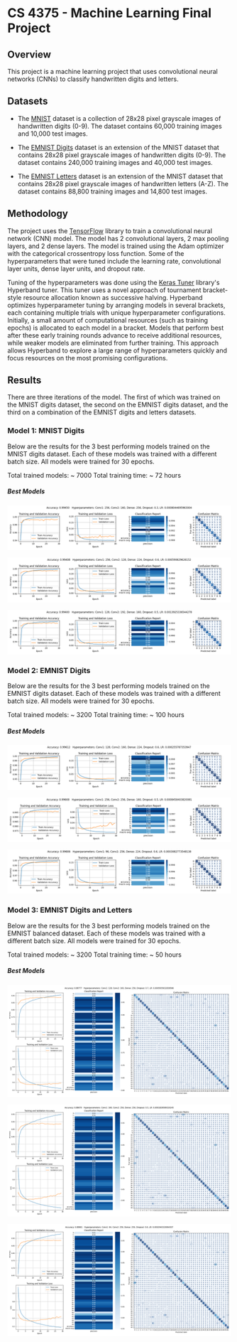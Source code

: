 # CS 4375 - Machine Learning Final Project

## Overview

This project is a machine learning project that uses convolutional neural networks (CNNs) to classify handwritten digits and letters.

## Datasets

- The [MNIST](https://www.tensorflow.org/datasets/catalog/mnist) dataset is a collection of 28x28 pixel grayscale images of handwritten digits (0-9). The dataset contains 60,000 training images and 10,000 test images.

- The [EMNIST Digits](https://www.tensorflow.org/datasets/catalog/emnist) dataset is an extension of the MNIST dataset that contains 28x28 pixel grayscale images of handwritten digits (0-9). The dataset contains 240,000 training images and 40,000 test images.

- The [EMNIST Letters](https://www.tensorflow.org/datasets/catalog/emnist) dataset is an extension of the MNIST dataset that contains 28x28 pixel grayscale images of handwritten letters (A-Z). The dataset contains 88,800 training images and 14,800 test images.

## Methodology

The project uses the [TensorFlow](https://www.tensorflow.org/) library to train a convolutional neural network (CNN) model. The model has 2 convolutional layers, 2 max pooling layers, and 2 dense layers. The model is trained using the Adam optimizer with the categorical crossentropy loss function. Some of the hyperparameters that were tuned include the learning rate, convolutional layer units, dense layer units, and dropout rate.

Tuning of the hyperparameters was done using the [Keras Tuner](https://keras-team.github.io/keras-tuner/) library's Hyperband tuner. This tuner uses a novel approach of tournament bracket-style resource allocation known as successive halving. Hyperband optimizes hyperparameter tuning by arranging models in several brackets, each containing multiple trials with unique hyperparameter configurations. Initially, a small amount of computational resources (such as training epochs) is allocated to each model in a bracket. Models that perform best after these early training rounds advance to receive additional resources, while weaker models are eliminated from further training. This approach allows Hyperband to explore a large range of hyperparameters quickly and focus resources on the most promising configurations.

## Results

There are three iterations of the model. The first of which was trained on the MNIST digits dataset, the second on the EMNIST digits dataset, and the third on a combination of the EMNIST digits and letters datasets.

### Model 1: MNIST Digits

Below are the results for the 3 best performing models trained on the MNIST digits dataset. Each of these models was trained with a different batch size. All models were trained for 30 epochs.

Total trained models: ~ 7000
Total training time: ~ 72 hours

##### Best Models

![](./results/mnist/best-1.png)

![](./results/mnist/best-2.png)

![](./results/mnist/best-3.png)


### Model 2: EMNIST Digits

Below are the results for the 3 best performing models trained on the EMNIST digits dataset. Each of these models was trained with a different batch size. All models were trained for 30 epochs.

Total trained models: ~ 3200
Total training time: ~ 100 hours

##### Best Models

![](./results/emnist-digits/best-1.png)

![](./results/emnist-digits/best-2.png)

![](./results/emnist-digits/best-3.png)


### Model 3: EMNIST Digits and Letters

Below are the results for the 3 best performing models trained on the EMNIST balanced dataset. Each of these models was trained with a different batch size. All models were trained for 30 epochs.

Total trained models: ~ 3200
Total training time: ~ 50 hours

##### Best Models

![](./results/emnist-balanced/best-1.png)

![](./results/emnist-balanced/best-2.png)

![](./results/emnist-balanced/best-3.png)
